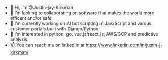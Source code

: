 - 👋 Hi, I’m @Justin-jay-Kirkman
- 👀 I’m looking to collaborating on software that makes the world more efficent and/or safe
- 🌱 I’m currently working on AI bot scripting in JavaScript and varous customer portals built with Django/Python.
- 💞️ I’m interested in python, go, vue.js/react.js, AWS/GCP and predictive analysis.
- 📫 You can reach me on linked in at https://www.linkedin.com/in/justin-j-kirkman/

<!---
Justin-jay-Kirkman/Justin-jay-Kirkman is a ✨ special ✨ repository because its `README.md` (this file) appears on your GitHub profile.
You can click the Preview link to take a look at your changes.
--->
